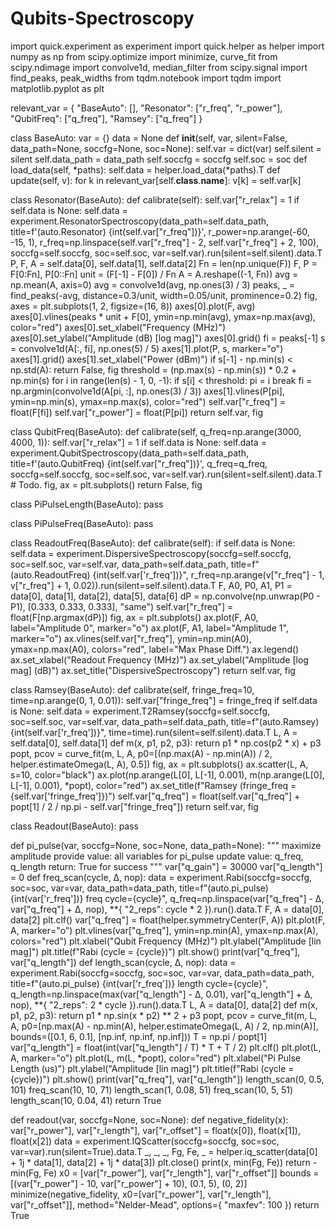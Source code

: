 # Qubits-Spectroscopy
import quick.experiment as experiment
import quick.helper as helper
import numpy as np
from scipy.optimize import minimize, curve_fit
from scipy.ndimage import convolve1d, median_filter
from scipy.signal import find_peaks, peak_widths
from tqdm.notebook import tqdm
import matplotlib.pyplot as plt

relevant_var = {
    "BaseAuto": [],
    "Resonator": ["r_freq", "r_power"],
    "QubitFreq": ["q_freq"],
    "Ramsey": ["q_freq"]
}

class BaseAuto:
    var = {}
    data = None
    def __init__(self, var, silent=False, data_path=None, soccfg=None, soc=None):
        self.var = dict(var)
        self.silent = silent
        self.data_path = data_path
        self.soccfg = soccfg
        self.soc = soc
    def load_data(self, *paths):
        self.data = helper.load_data(*paths).T
    def update(self, v):
        for k in relevant_var[self.__class__.__name__]:
            v[k] = self.var[k]

class Resonator(BaseAuto):
    def calibrate(self):
        self.var["r_relax"] = 1
        if self.data is None:
            self.data = experiment.ResonatorSpectroscopy(data_path=self.data_path, title=f'(auto.Resonator) {int(self.var["r_freq"])}', r_power=np.arange(-60, -15, 1), r_freq=np.linspace(self.var["r_freq"] - 2, self.var["r_freq"] + 2, 100), soccfg=self.soccfg, soc=self.soc, var=self.var).run(silent=self.silent).data.T
        P, F, A = self.data[0], self.data[1], self.data[2]
        Fn = len(np.unique(F))
        F, P = F[0:Fn], P[0::Fn]
        unit = (F[-1] - F[0]) / Fn
        A = A.reshape((-1, Fn))
        avg = np.mean(A, axis=0)
        avg = convolve1d(avg, np.ones(3) / 3)
        peaks, _ = find_peaks(-avg, distance=0.3/unit, width=0.05/unit, prominence=0.2)
        fig, axes = plt.subplots(1, 2, figsize=(16, 8))
        axes[0].plot(F, avg)
        axes[0].vlines(peaks * unit + F[0], ymin=np.min(avg), ymax=np.max(avg), color="red")
        axes[0].set_xlabel("Frequency (MHz)")
        axes[0].set_ylabel("Amplitude (dB) [log mag]")
        axes[0].grid()
        fi = peaks[-1]
        s = convolve1d(A[:, fi], np.ones(5) / 5)
        axes[1].plot(P, s, marker="o")
        axes[1].grid()
        axes[1].set_xlabel("Power (dBm)")
        if s[-1] - np.min(s) < np.std(A):
            return False, fig
        threshold = (np.max(s) - np.min(s)) * 0.2 + np.min(s)
        for i in range(len(s) - 1, 0, -1):
            if s[i] < threshold:
                pi = i
                break
        fi = np.argmin(convolve1d(A[pi, :], np.ones(3) / 3))
        axes[1].vlines(P[pi], ymin=np.min(s), ymax=np.max(s), color="red")
        self.var["r_freq"] = float(F[fi])
        self.var["r_power"] = float(P[pi])
        return self.var, fig

class QubitFreq(BaseAuto):
    def calibrate(self, q_freq=np.arange(3000, 4000, 1)):
        self.var["r_relax"] = 1
        if self.data is None:
            self.data = experiment.QubitSpectroscopy(data_path=self.data_path, title=f'(auto.QubitFreq) {int(self.var["r_freq"])}', q_freq=q_freq, soccfg=self.soccfg, soc=self.soc, var=self.var).run(silent=self.silent).data.T
        # Todo.
        fig, ax = plt.subplots()
        return False, fig

class PiPulseLength(BaseAuto):
    pass

class PiPulseFreq(BaseAuto):
    pass

class ReadoutFreq(BaseAuto):
    def calibrate(self):
        if self.data is None:
            self.data = experiment.DispersiveSpectroscopy(soccfg=self.soccfg, soc=self.soc, var=self.var, data_path=self.data_path, title=f"(auto.ReadoutFreq) {int(self.var['r_freq'])}", r_freq=np.arange(v["r_freq"] - 1, v["r_freq"] + 1, 0.02)).run(silent=self.silent).data.T
        F, A0, P0, A1, P1 = data[0], data[1], data[2], data[5], data[6]
        dP = np.convolve(np.unwrap(P0 - P1), [0.333, 0.333, 0.333], "same")
        self.var["r_freq"] = float(F[np.argmax(dP)])
        fig, ax = plt.subplots()
        ax.plot(F, A0, label="Amplitude 0", marker="o")
        ax.plot(F, A1, label="Amplitude 1", marker="o")
        ax.vlines(self.var["r_freq"], ymin=np.min(A0), ymax=np.max(A0), colors="red", label="Max Phase Diff.")
        ax.legend()
        ax.set_xlabel("Readout Frequency (MHz)")
        ax.set_ylabel("Amplitude [log mag] (dB)")
        ax.set_title("DispersiveSpectroscopy")
        return self.var, fig

class Ramsey(BaseAuto):
    def calibrate(self, fringe_freq=10, time=np.arange(0, 1, 0.01)):
        self.var["fringe_freq"] = fringe_freq
        if self.data is None:
            self.data = experiment.T2Ramsey(soccfg=self.soccfg, soc=self.soc, var=self.var, data_path=self.data_path, title=f"(auto.Ramsey) {int(self.var['r_freq'])}", time=time).run(silent=self.silent).data.T
        L, A = self.data[0], self.data[1]
        def m(x, p1, p2, p3):
            return p1 * np.cos(p2 * x) + p3
        popt, pcov = curve_fit(m, L, A, p0=[(np.max(A) - np.min(A)) / 2, helper.estimateOmega(L, A), 0.5])
        fig, ax = plt.subplots()
        ax.scatter(L, A, s=10, color="black")
        ax.plot(np.arange(L[0], L[-1], 0.001), m(np.arange(L[0], L[-1], 0.001), *popt), color="red")
        ax.set_title(f"Ramsey (fringe_freq = {self.var['fringe_freq']})")
        self.var["q_freq"] = float(self.var["q_freq"] + popt[1] / 2 / np.pi - self.var["fringe_freq"])
        return self.var, fig

class Readout(BaseAuto):
    pass

def pi_pulse(var, soccfg=None, soc=None, data_path=None):
    """
    maximize amplitude
    provide value: all variables for pi_pulse
    update value: q_freq, q_length
    return: True for success
    """
    var["q_gain"] = 30000
    var["q_length"] = 0
    def freq_scan(cycle, Δ, nop):
        data = experiment.Rabi(soccfg=soccfg, soc=soc, var=var, data_path=data_path, title=f"(auto.pi_pulse) {int(var['r_freq'])} freq cycle={cycle}", q_freq=np.linspace(var["q_freq"] - Δ, var["q_freq"] + Δ, nop), **{ "2_reps": cycle * 2 }).run().data.T
        F, A = data[0], data[2]
        plt.clf()
        var["q_freq"] = float(helper.symmetryCenter(F, A))
        plt.plot(F, A, marker="o")
        plt.vlines(var["q_freq"], ymin=np.min(A), ymax=np.max(A), colors="red")
        plt.xlabel("Qubit Frequency (MHz)")
        plt.ylabel("Amplitude [lin mag]")
        plt.title(f"Rabi (cycle = {cycle})")
        plt.show()
        print(var["q_freq"], var["q_length"])
    def length_scan(cycle, Δ, nop):
        data = experiment.Rabi(soccfg=soccfg, soc=soc, var=var, data_path=data_path, title=f"(auto.pi_pulse) {int(var['r_freq'])} length cycle={cycle}", q_length=np.linspace(max(var["q_length"] - Δ, 0.01), var["q_length"] + Δ, nop), **{ "2_reps": 2 * cycle }).run().data.T
        L, A = data[0], data[2]
        def m(x, p1, p2, p3):
            return p1 * np.sin(x * p2) ** 2 + p3
        popt, pcov = curve_fit(m, L, A, p0=[np.max(A) - np.min(A), helper.estimateOmega(L, A) / 2, np.min(A)], bounds=([0.1, 6, 0.1], [np.inf, np.inf, np.inf]))
        T = np.pi / popt[1]
        var["q_length"] = float(int(var["q_length"] / T) * T + T / 2)
        plt.clf()
        plt.plot(L, A, marker="o")
        plt.plot(L, m(L, *popt), color="red")
        plt.xlabel("Pi Pulse Length (us)")
        plt.ylabel("Amplitude [lin mag]")
        plt.title(f"Rabi (cycle = {cycle})")
        plt.show()
        print(var["q_freq"], var["q_length"])
    length_scan(0, 0.5, 101)
    freq_scan(10, 10, 71)
    length_scan(1, 0.08, 51)
    freq_scan(10, 5, 51)
    length_scan(10, 0.04, 41)
    return True

def readout(var, soccfg=None, soc=None):
    def negative_fidelity(x):
        var["r_power"], var["r_length"], var["r_offset"] = float(x[0]), float(x[1]), float(x[2])
        data = experiment.IQScatter(soccfg=soccfg, soc=soc, var=var).run(silent=True).data.T
        _, _, _, Fg, Fe, _ = helper.iq_scatter(data[0] + 1j * data[1], data[2] + 1j * data[3])
        plt.close()
        print(x, min(Fg, Fe))
        return -min(Fg, Fe)
    x0 = [var["r_power"], var["r_length"], var["r_offset"]] 
    bounds = [(var["r_power"] - 10, var["r_power"] + 10), (0.1, 5), (0, 2)]
    minimize(negative_fidelity, x0=[var["r_power"], var["r_length"], var["r_offset"]], method="Nelder-Mead", options={ "maxfev": 100 })
    return True
